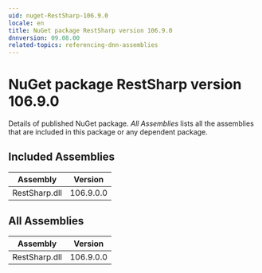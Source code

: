 ```yaml
---
uid: nuget-RestSharp-106.9.0
locale: en
title: NuGet package RestSharp version 106.9.0
dnnversion: 09.08.00
related-topics: referencing-dnn-assemblies
---
```


# NuGet package RestSharp version 106.9.0
Details of published NuGet package.
*All Assemblies* lists all the assemblies that are included in this package or any dependent package.

## Included Assemblies

|Assembly|Version|
|---|---|
|RestSharp.dll|106.9.0.0|

## All Assemblies

|Assembly|Version|
|---|---|
|RestSharp.dll|106.9.0.0|

